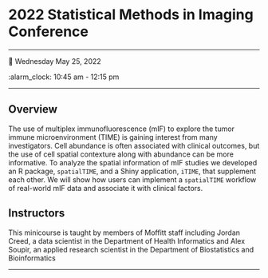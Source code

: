 
<!-- README.md is generated from README.Rmd. Please edit that file -->

# 2022 Statistical Methods in Imaging Conference

------------------------------------------------------------------------

:calendar: Wednesday May 25, 2022

:alarm\_clock: 10:45 am - 12:15 pm

------------------------------------------------------------------------

## Overview

The use of multiplex immunofluorescence (mIF) to explore the tumor
immune microenvironment (TIME) is gaining interest from many
investigators. Cell abundance is often associated with clinical
outcomes, but the use of cell spatial contexture along with abundance
can be more informative. To analyze the spatial information of mIF
studies we developed an R package, `spatialTIME`, and a Shiny
application, `iTIME`, that supplement each other. We will show how users
can implement a `spatialTIME` workflow of real-world mIF data and
associate it with clinical factors.

## Instructors

This minicourse is taught by members of Moffitt staff including Jordan
Creed, a data scientist in the Department of Health Informatics and Alex
Soupir, an applied research scientist in the Department of Biostatistics
and Bioinformatics

------------------------------------------------------------------------
